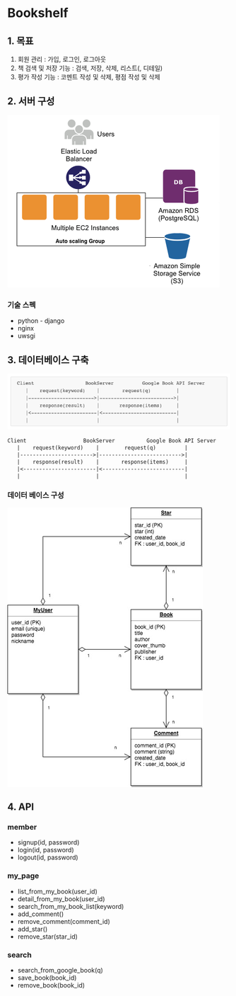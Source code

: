# Bookshelf

## 1. 목표

1. 회원 관리 : 가입, 로그인, 로그아웃
2. 책 검색 및 저장 기능 : 검색, 저장, 삭제, 리스트(, 디테일)
3. 평가 작성 기능 : 코멘트 작성 및 삭제, 평점 작성 및 삭제



## 2. 서버 구성

![](../image/wps-team-server.png)

### 기술 스펙

- python - django
- nginx
- uwsgi



## 3. 데이터베이스 구축

![](../image/wps-team-flow.png)



```
Client					BookServer			Google Book API Server
   |   	request(keyword)  	|		 request(q)			|	
   |----------------------->|-------------------------->|
   |	response(result)	|		response(items)	    |
   |<-----------------------|<--------------------------|
   |						|							|
```



### 데이터 베이스 구성

![](../image/wps-team-db.jpg)



## 4. API

### member

- signup(id, password)
- login(id, password)
- logout(id, password)

### my_page

- list_from_my_book(user_id)
- detail_from_my_book(user_id)
- search_from_my_book_list(keyword)
- add_comment()
- remove_comment(comment_id)
- add_star()
- remove_star(star_id)

### search

- search_from_google_book(q)
- save_book(book_id)
- remove_book(book_id)